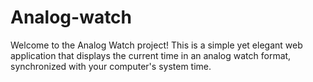 # Analog-watch
Welcome to the Analog Watch project! This is a simple yet elegant web application that displays the current time in an analog watch format, synchronized with your computer's system time. 
